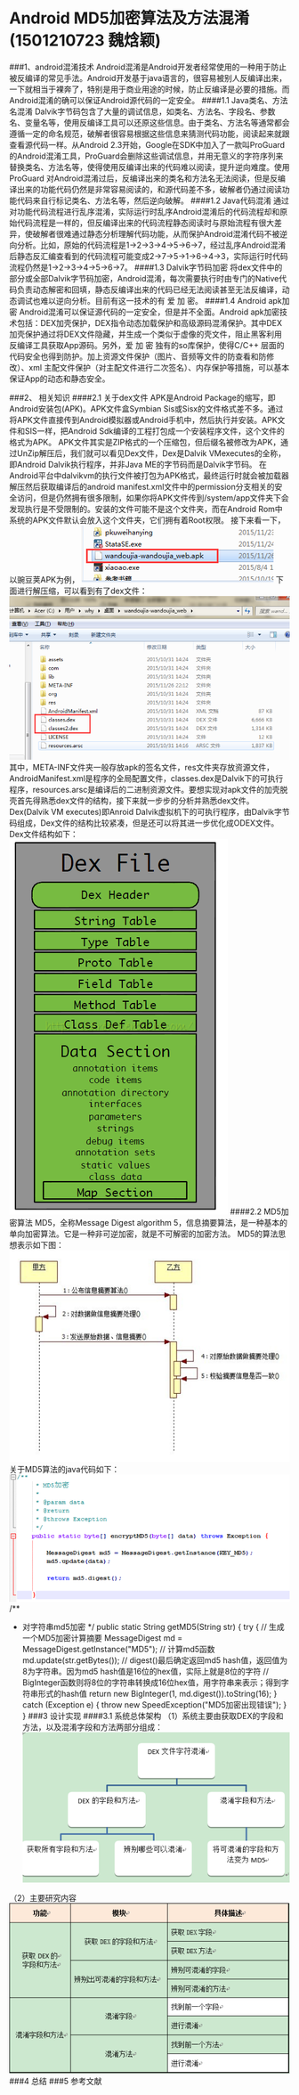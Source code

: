 # Android MD5加密算法及方法混淆(1501210723 魏焓颖)

###1、android混淆技术
Android混淆是Android开发者经常使用的一种用于防止被反编译的常见手法。Android开发基于java语言的，很容易被别人反编译出来，一下就相当于裸奔了，特别是用于商业用途的时候，防止反编译是必要的措施。而Android混淆的确可以保证Android源代码的一定安全。
####1.1 Java类名、方法名混淆
Dalvik字节码包含了大量的调试信息，如类名、方法名、字段名、参数名、变量名等，使用反编译工具可以还原这些信息。由于类名、方法名等通常都会遵循一定的命名规范，破解者很容易根据这些信息来猜测代码功能，阅读起来就跟查看源代码一样。从Android 2.3开始，Google在SDK中加入了一款叫ProGuard的Android混淆工具，ProGuard会删除这些调试信息，并用无意义的字符序列来替换类名、方法名等，使得使用反编译出来的代码难以阅读，提升逆向难度。使用ProGuard 对Android混淆过后，反编译出来的类名和方法名无法阅读，但是反编译出来的功能代码仍然是非常容易阅读的，和源代码差不多，破解者仍通过阅读功能代码来自行标记类名、方法名等，然后逆向破解。
####1.2 Java代码混淆
通过对功能代码流程进行乱序混淆，实际运行时乱序Android混淆后的代码流程却和原始代码流程是一样的，但反编译出来的代码流程静态阅读时与原始流程有很大差异，使破解者很难通过静态分析理解代码功能，从而保护Android混淆代码不被逆向分析。比如，原始的代码流程是1->2->3->4->5->6->7，经过乱序Android混淆后静态反汇编查看到的代码流程可能变成2->7->5->1->6->4->3，实际运行时代码流程仍然是1->2->3->4->5->6->7。
####1.3 Dalvik字节码加密
将dex文件中的部分或全部Dalvik字节码加密，Android混淆，每次需要执行时由专门的Native代码负责动态解密和回填，静态反编译出来的代码已经无法阅读甚至无法反编译，动态调试也难以逆向分析。目前有这一技术的有 爱 加 密。
####1.4 Android apk加密
Android混淆可以保证源代码的一定安全，但是并不全面。Android apk加密技术包括：DEX加壳保护，DEX指令动态加载保护和高级源码混淆保护。其中DEX加壳保护通过将DEX文件隐藏，并生成一个类似于虚像的壳文件，阻止黑客利用反编译工具获取App源码。另外，爱 加 密 独有的so库保护，使得C/C++ 层面的代码安全也得到防护。加上资源文件保护（图片、音频等文件的防查看和防修改）、xml 主配文件保护（对主配文件进行二次签名）、内存保护等措施，可以基本保证App的动态和静态安全。

###2、	相关知识
####2.1	关于dex文件
APK是Android Package的缩写，即Android安装包(APK)。APK文件盒Symbian Sis或Sisx的文件格式差不多。通过将APK文件直接传到Android模拟器或Android手机中，然后执行并安装。APK文件和SIS一样，把Android Sdk编译的工程打包成一个安装程序文件，这个文件的格式为APK。
APK文件其实是ZIP格式的一个压缩包，但后缀名被修改为APK，通过UnZip解压后，我们就可以看见Dex文件，Dex是Dalvik VMexecutes的全称，即Android Dalvik执行程序，并非Java ME的字节码而是Dalvik字节码。
在Android平台中dalvikvm的执行文件被打包为APK格式，最终运行时就会被加载器解压然后获取编译后的android manifest.xml文件中的permission分支相关的安全访问，但是仍然拥有很多限制，如果你将APK文件传到/system/app文件夹下会发现执行是不受限制的。安装的文件可能不是这个文件夹，而在Android Rom中系统的APK文件默认会放入这个文件夹，它们拥有着Root权限。
接下来看一下，以豌豆荚APK为例，
 ![](images/1.png)
下面进行解压缩，可以看到有了dex文件：
  ![](images/2.png)
其中，META-INF文件夹一般存放apk的签名文件，res文件夹存放资源文件，AndroidManifest.xml是程序的全局配置文件，classes.dex是Dalvik下的可执行程序，resources.arsc是编译后的二进制资源文件。要想实现对apk文件的加壳脱壳首先得熟悉dex文件的结构，接下来就一步步的分析并熟悉dex文件。
Dex(Dalvik VM executes)即Anroid Dalvik虚拟机下的可执行程序，由Dalvik字节码组成，Dex文件的结构比较紧凑，但是还可以将其进一步优化成ODEX文件。Dex文件结构如下：
 ![](images/3.png)
####2.2	MD5加密算法
MD5，全称Message Digest algorithm 5，信息摘要算法，是一种基本的单向加密算法。它是一种非可逆加密，就是不可解密的加密方法。
MD5的算法思想表示如下图：
 ![](images/4.jpg)
关于MD5算法的java代码如下：
  ![](images/5.png)
/**
 * 对字符串md5加密
 */
public static String getMD5(String str) {
    try {
        // 生成一个MD5加密计算摘要
        MessageDigest md = MessageDigest.getInstance("MD5");
        // 计算md5函数
        md.update(str.getBytes());
        // digest()最后确定返回md5 hash值，返回值为8为字符串。因为md5 hash值是16位的hex值，实际上就是8位的字符
        // BigInteger函数则将8位的字符串转换成16位hex值，用字符串来表示；得到字符串形式的hash值
        return new BigInteger(1, md.digest()).toString(16);
    } catch (Exception e) {
        throw new SpeedException("MD5加密出现错误");
    }
}
###3	设计实现
####3.1	系统总体架构
（1）系统主要由获取DEX的字段和方法，以及混淆字段和方法两部分组成：
 ![](images/6.png)

（2）主要研究内容
 ![](images/7.png)
###4	总结
###5	参考文献
